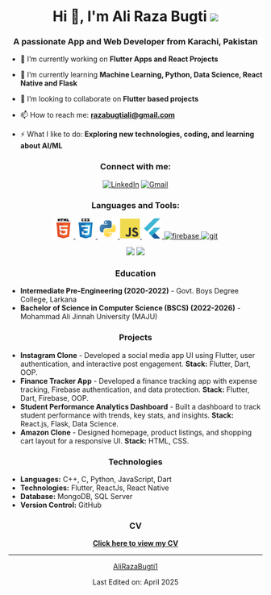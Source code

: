 <h1 align="center">Hi 👋, I'm Ali Raza Bugti <img height="40" src="https://emoji.gg/assets/emoji/7333-parrotdance.gif"></h1>
<h3 align="center">A passionate App and Web Developer from Karachi, Pakistan</h3>

<ul>
<li>
<p>🔭 I’m currently working on <strong>Flutter Apps and React Projects</strong></p>
</li>
<li>
<p>🌱 I’m currently learning <strong>Machine Learning, Python, Data Science, React Native and Flask</strong></p>
</li>
<li>
<p>👯 I’m looking to collaborate on <strong>Flutter based projects</strong></p>
</li>
<li>
<p>📫 How to reach me: <strong><a href="mailto:razabugtiali@gmail.com">razabugtiali@gmail.com</a></strong></p>
</li>
<li>
<p>⚡ What I like to do: <strong>Exploring new technologies, coding, and learning about AI/ML</strong></p>
</li>
</ul>

<h3 align="center">Connect with me:</h3>
<div align="center">
<p><a href="https://www.linkedin.com/in/ali-raza-bugti-42965a237/"><img src="https://img.shields.io/badge/LinkedIn-0077B5?style=for-the-badge&amp;logo=linkedin&amp;logoColor=white" alt="LinkedIn"></a>
<a href="mailto:razabugtiali@gmail.com"><img src="https://img.shields.io/badge/Gmail-D14836?style=for-the-badge&amp;logo=gmail&amp;logoColor=white" alt="Gmail"></a></p>
</div>

<h3 align="center">Languages and Tools:</h3>
<p align="center"> 
  <a href="https://www.w3.org/html/" target="_blank"> 
    <img src="https://raw.githubusercontent.com/devicons/devicon/master/icons/html5/html5-original-wordmark.svg" alt="html5" width="40" height="40"> 
  </a>
  <a href="https://www.w3schools.com/css/" target="_blank"> 
    <img src="https://raw.githubusercontent.com/devicons/devicon/master/icons/css3/css3-original-wordmark.svg" alt="css3" width="40" height="40"> 
  </a> 
  <a href="https://www.python.org" target="_blank"> 
    <img src="https://raw.githubusercontent.com/devicons/devicon/master/icons/python/python-original.svg" alt="python" width="40" height="40"> 
  </a>  
  <a href="https://developer.mozilla.org/en-US/docs/Web/JavaScript" target="_blank"> 
    <img src="https://raw.githubusercontent.com/devicons/devicon/master/icons/javascript/javascript-original.svg" alt="javascript" width="40" height="40"> 
  </a> 
  <a href="https://flutter.dev/" target="_blank"> 
    <img src="https://raw.githubusercontent.com/devicons/devicon/master/icons/flutter/flutter-original.svg" alt="flutter" width="40" height="40"> 
  </a> 
  <a href="https://firebase.google.com/" target="_blank"> 
    <img src="https://www.vectorlogo.zone/logos/firebase/firebase-icon.svg" alt="firebase" width="40" height="40"> 
  </a>
  <a href="https://git-scm.com/" target="_blank"> 
    <img src="https://www.vectorlogo.zone/logos/git-scm/git-scm-icon.svg" alt="git" width="40" height="40"> 
  </a>
</p>

<p align="center">
  <img height="150" src="https://github-readme-stats.vercel.app/api?username=alirazabugti1&theme=react&show_icons=true&include_all_commits=true">
  <img height="150" src="https://github-readme-stats.vercel.app/api/top-langs/?username=alirazabugti1&theme=react&layout=compact">
</p>

<h3 align="center">Education</h3>
<ul>
  <li><strong>Intermediate Pre-Engineering (2020-2022)</strong> - Govt. Boys Degree College, Larkana</li>
  <li><strong>Bachelor of Science in Computer Science (BSCS) (2022-2026)</strong> - Mohammad Ali Jinnah University (MAJU)</li>
</ul>

<h3 align="center">Projects</h3>
<ul>
  <li><strong>Instagram Clone</strong> - Developed a social media app UI using Flutter, user authentication, and interactive post engagement. <strong>Stack:</strong> Flutter, Dart, OOP.</li>
  <li><strong>Finance Tracker App</strong> - Developed a finance tracking app with expense tracking, Firebase authentication, and data protection. <strong>Stack:</strong> Flutter, Dart, Firebase, OOP.</li>
  <li><strong>Student Performance Analytics Dashboard</strong> - Built a dashboard to track student performance with trends, key stats, and insights. <strong>Stack:</strong> React.js, Flask, Data Science.</li>
  <li><strong>Amazon Clone</strong> - Designed homepage, product listings, and shopping cart layout for a responsive UI. <strong>Stack:</strong> HTML, CSS.</li>
</ul>

<h3 align="center">Technologies</h3>
<ul>
  <li><strong>Languages:</strong> C++, C, Python, JavaScript, Dart</li>
  <li><strong>Technologies:</strong> Flutter, ReactJs, React Native</li>
  <li><strong>Database:</strong> MongoDB, SQL Server</li>
  <li><strong>Version Control:</strong> GitHub</li>
</ul>

<h3 align="center">CV</h3>
<p align="center">
  <a href="https://drive.google.com/drive/u/0/folders/1B8priGxtBDWcK-EnsYmnxwZ9iVwtGndk" target="_blank">
    <strong>Click here to view my CV</strong>
  </a>
</p>

<hr>
<p align="center"><a href="https://github.com/alirazabugti1">AliRazaBugti1</a></p>
<p align="center">Last Edited on: April 2025</p>
